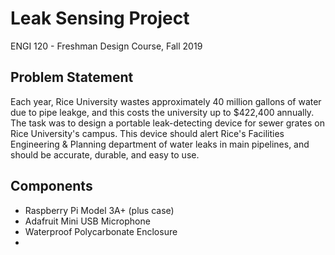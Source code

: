 # Leak Sensing Project

ENGI 120 - Freshman Design Course, Fall 2019

## Problem Statement
Each year, Rice University wastes approximately 40 million gallons of water due to pipe leakge, and this costs the university up to $422,400 annually. The task was to design a portable leak-detecting device for sewer grates on Rice University's campus. This device should alert Rice's Facilities Engineering & Planning department of water leaks in main pipelines, and should be accurate, durable, and easy to use.

## Components
- Raspberry Pi Model 3A+ (plus case)
- Adafruit Mini USB Microphone
- Waterproof Polycarbonate Enclosure
- 
